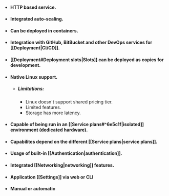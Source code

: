* #### HTTP based service.
* #### Integrated auto-scaling.
* #### Can be deployed in containers.
* #### Integration with GitHub, BitBucket and other DevOps services for [[Deployment|CI/CD]].
* #### [[Deployment#Deployment slots|Slots]] can be deployed as copies for development.
* #### Native Linux support.
	* ##### Limitations:
		* Linux doesn't support shared pricing tier.
		* Limited features.
		* Storage has more latency.
* #### Capable of being run in an [[Service plans#^6e5c1f|isolated]] environment (dedicated hardware).
* #### Capabilites depend on the different [[Service plans|service plans]].
* #### Usage of built-in [[Authentication|authentication]].
* #### Integrated [[Networking|networking]] features.
* #### Application [[Settings]] via web or CLI
* #### Manual or automatic